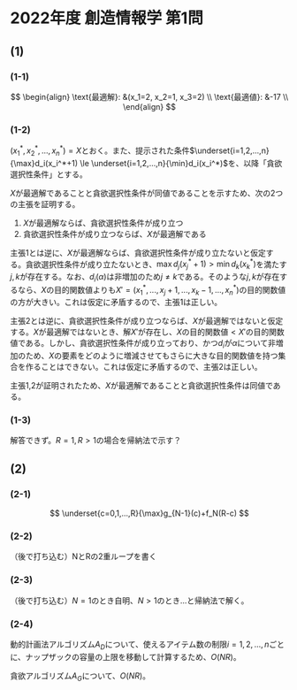 # 2022年度 創造情報学 第1問

## (1)

### (1-1)

$$
\begin{align}
\text{最適解}: &(x_1=2, x_2=1, x_3=2) \\
\text{最適値}: &-17 \\
\end{align}
$$

### (1-2)

$(x_1^*, x_2^*,...,x_n^*)=X$とおく。また、提示された条件$\underset{i=1,2,...,n}{\max}d_i(x_i^*+1) \le \underset{i=1,2,...,n}{\min}d_i(x_i^*)$を、以降「貪欲選択性条件」とする。

$X$が最適解であることと貪欲選択性条件が同値であることを示すため、次の2つの主張を証明する。

1. $X$が最適解ならば、貪欲選択性条件が成り立つ
2. 貪欲選択性条件が成り立つならば、$X$が最適解である

主張1とは逆に、$X$が最適解ならば、貪欲選択性条件が成り立たないと仮定する。貪欲選択性条件が成り立たないとき、$\max d_j(x_j^*+1) > \min d_k(x_k^*)$を満たす$j, k$が存在する。なお、$d_i(\alpha)$は非増加のため$j\ne k$である。そのような$j, k$が存在するなら、$X$の目的関数値よりも$X'=(x_1^*,...,x_j+1,...,x_k-1,...,x_n^*)$の目的関数値の方が大きい。これは仮定に矛盾するので、主張1は正しい。

主張2とは逆に、貪欲選択性条件が成り立つならば、$X$が最適解ではないと仮定する。$X$が最適解ではないとき、解$X'$が存在し、$X\text{の目的関数値} < X'\text{の目的関数値}$である。しかし、貪欲選択性条件が成り立っており、かつ$d_i$が$\alpha$について非増加のため、$X$の要素をどのように増減させてもさらに大きな目的関数値を持つ集合を作ることはできない。これは仮定に矛盾するので、主張2は正しい。

主張1,2が証明されたため、$X$が最適解であることと貪欲選択性条件は同値である。

### (1-3)

解答できず。$R=1, R>1$の場合を帰納法で示す？

## (2)

### (2-1)

$$
\underset{c=0,1,...,R}{\max}g_{N-1}(c)+f_N(R-c)
$$

### (2-2)

（後で打ち込む）NとRの2重ループを書く

### (2-3)

（後で打ち込む）$N=1$のとき自明、$N>1$のとき...と帰納法で解く。

### (2-4)

動的計画法アルゴリズム$A_D$について、使えるアイテム数の制限$i=1,2,...,n$ごとに、ナップザックの容量の上限を移動して計算するため、$O(NR)$。

貪欲アルゴリズム$A_G$について、$O(NR)$。
